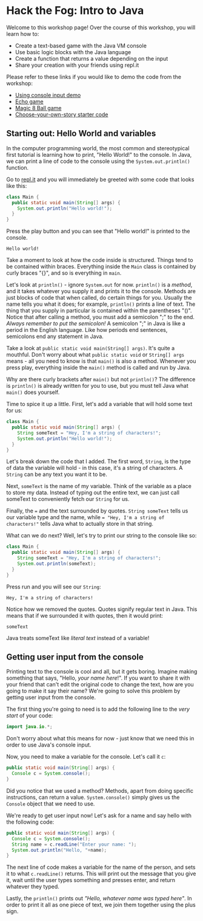 # Hack the Fog: Intro to Java

Welcome to this workshop page! Over the course of this workshop, you will learn
how to:
* Create a text-based game with the Java VM console
* Use basic logic blocks with the Java language
* Create a function that returns a value depending on the input
* Share your creation with your friends using repl.it

Please refer to these links if you would like to demo the code from the workshop:
* [Using console input demo](https://repl.it/@epix/Console-Input-Demo)
* [Echo game](https://repl.it/@epix/Echo-Game)
* [Magic 8 Ball game](https://repl.it/@epix/Magic-8-Ball)
* [Choose-your-own-story starter code](https://repl.it/@epix/Choose-Your-Own-Story-Starter-Code)

## Starting out: Hello World and variables

In the computer programming world, the most common and stereotypical first
tutorial is learning how to print, "Hello World!" to the console. In Java, we
can print a line of code to the console using the `System.out.println()` function.

Go to [repl.it](https://repl.it) and you will immediately be greeted with some
code that looks like this:
```Java
class Main {
  public static void main(String[] args) {
    System.out.println("Hello world!");
  }
}
```
Press the play button and you can see that "Hello world!" is printed to the console.
```
Hello world!
```

Take a moment to look at how the code inside is structured. Things tend to be
contained within braces. Everything inside the `Main` class is contained by curly
braces "{}", and so is everything in `main`.

Let's look at `println()` - ignore `System.out` for now. `println()` is a
_method_, and it takes whatever you supply it and prints it to the console. Methods
are just blocks of code that when called, do certain things for you. Usually the
name tells you what it does; for example, `println()` prints a line of text. The
thing that you supply in particular is contained within the parentheses "()".
Notice that after calling a method, you must add a semicolon ";" to the end.
_Always remember to put the semicolon!_ A semicolon ";" in Java is like a period
in the English language. Like how periods end sentences, semicolons end any
statement in Java.

Take a look at `public static void main(String[] args)`. It's quite a mouthful.
Don't worry about what `public static void` or `String[] args` means - all you
need to know is that `main()` is also a method. Whenever you press play,
everything inside the `main()` method is called and run by Java.

Why are there curly brackets after `main()` but not `println()`? The difference
is `println()` is already written for you to use, but you must tell Java what
`main()` does yourself.

Time to spice it up a little. First, let's add a variable that will hold some text
for us:
```Java
class Main {
  public static void main(String[] args) {
    String someText = "Hey, I'm a string of characters!";
    System.out.println("Hello world!");
  }
}
```
Let's break down the code that I added. The first word, `String`, is the type of
data the variable will hold - in this case, it's a string of characters. A `String`
can be any text you want it to be.

Next, `someText` is the name of my variable. Think of the variable as a place to
store my data. Instead of typing out the entire text, we can just call someText
to conveniently fetch our `String` for us.

Finally, the `=` and the text surrounded by quotes. `String someText` tells us our
variable type and the name, while `= "Hey, I'm a string of characters!"` tells Java
what to actually store in that string.

What can we do next? Well, let's try to print our string to the console like so:
```Java
class Main {
  public static void main(String[] args) {
    String someText = "Hey, I'm a string of characters!";
    System.out.println(someText);
  }
}
```
Press run and you will see our `String`:
```
Hey, I'm a string of characters!
```
Notice how we removed the quotes. Quotes signify regular text in Java. This means
that if we surrounded it with quotes, then it would print:
```
someText
```
Java treats someText like _literal text_ instead of a variable!


## Getting user input from the console

Printing text to the console is cool and all, but it gets boring. Imagine making
something that says, "Hello, _your name here_!". If you want to share it with your
friend that can't edit the original code to change the text, how are you going to
make it say their name? We're going to solve this problem by getting user input
from the console.

The first thing you're going to need is to add the following line to the _very
start_ of your code:
```Java
import java.io.*;
```
Don't worry about what this means for now - just know that we need this in order
to use Java's console input.

Now, you need to make a variable for the console. Let's call it `c`:
```Java
public static void main(String[] args) {
  Console c = System.console();
}
```
Did you notice that we used a method? Methods, apart from doing specific
instructions, can return a value. `System.console()` simply gives us the `Console`
object that we need to use.

We're ready to get user input now! Let's ask for a name and say hello with the
following code:
```Java
public static void main(String[] args) {
  Console c = System.console();
  String name = c.readLine("Enter your name: ");
  System.out.println("Hello, "+name);
}
```
The next line of code makes a variable for the name of the person, and sets it
to what `c.readLine()` returns. This will print out the message that you give it,
wait until the user types something and presses enter, and return whatever they
typed.

Lastly, the `println()` prints out _"Hello, whatever name was typed here"_. In
order to print it all as one piece of text, we join them together using the plus
sign.
